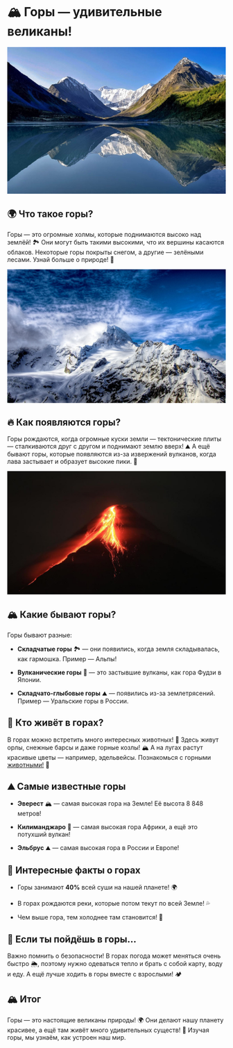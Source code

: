 ﻿
# 🏔️ Горы — удивительные великаны!

![Горы](../../../WORK/world/nature/pictures/горы.jpg)

## 🌍 Что такое горы?

Горы — это огромные холмы, которые поднимаются высоко над землёй! 🏞️ Они могут быть такими высокими, что их вершины касаются облаков. Некоторые горы покрыты снегом, а другие — зелёными лесами. Узнай больше о природе! 🌱

![Горы с облаками](../../../WORK/world/nature/pictures/горы2.jpg)

## 🔥 Как появляются горы?

Горы рождаются, когда огромные куски земли — тектонические плиты — сталкиваются друг с другом и поднимают землю вверх! ⛰️ А ещё бывают горы, которые появляются из-за извержений вулканов, когда лава застывает и образует высокие пики. 🌋

![Вулканическое извержение](../../../WORK/world/nature/pictures/вулкан.jpg)

## 🏔️ Какие бывают горы?

Горы бывают разные:

-   **Складчатые горы** 🏞️ — они появились, когда земля складывалась, как гармошка. Пример — Альпы!
    
-   **Вулканические горы** 🌋 — это застывшие вулканы, как гора Фудзи в Японии.
    
-   **Складчато-глыбовые горы** ⛰️ — появились из-за землетрясений. Пример — Уральские горы в России.
    


## 🐻 Кто живёт в горах?

В горах можно встретить много интересных животных! 🦅 Здесь живут орлы, снежные барсы и даже горные козлы! 🏔️ А на лугах растут красивые цветы — например, эдельвейсы. Познакомься с горными [животными!](https://github.com/mikromalekula1100/2025_kidbook/blob/main/KIDBOOK/world/nature/животные.md) 🐾


## ⛰️ Самые известные горы

-   **Эверест** 🏔️ — самая высокая гора на Земле! Её высота 8 848 метров!
    
-   **Килиманджаро** 🌋 — самая высокая гора Африки, а ещё это потухший вулкан!
    
-   **Эльбрус** ⛰️ — самая высокая гора в России и Европе!
    


## 🤯 Интересные факты о горах

-   Горы занимают **40%** всей суши на нашей планете! 🌍
    
-   В горах рождаются реки, которые потом текут по всей Земле! 💦
    
-   Чем выше гора, тем холоднее там становится! 🥶
    

## 🎒 Если ты пойдёшь в горы…

Важно помнить о безопасности! В горах погода может меняться очень быстро 🌦️, поэтому нужно одеваться тепло и брать с собой карту, воду и еду. А ещё лучше ходить в горы вместе с взрослыми! 🏕️


## 🏔️ Итог

Горы — это настоящие великаны природы! 🌍 Они делают нашу планету красивее, а ещё там живёт много удивительных существ! 🐻 Изучая горы, мы узнаём, как устроен наш мир.

